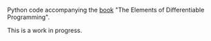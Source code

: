 Python code accompanying the [book](https://diffprog.github.io/) "The Elements of Differentiable Programming". 

This is a work in progress.
